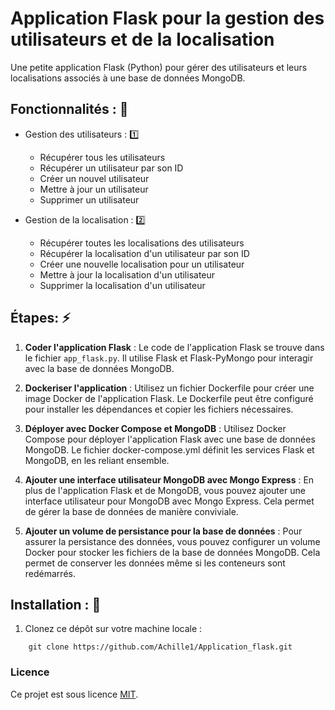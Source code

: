 # Application Flask pour la gestion des utilisateurs et de la localisation

Une petite application Flask (Python) pour gérer des utilisateurs et leurs localisations associés à une base de données MongoDB.

## Fonctionnalités :  :dart:

- Gestion des utilisateurs : :one:
    - Récupérer tous les utilisateurs
    - Récupérer un utilisateur par son ID
    - Créer un nouvel utilisateur
    - Mettre à jour un utilisateur
    - Supprimer un utilisateur

- Gestion de la localisation : :two:
    - Récupérer toutes les localisations des utilisateurs
    - Récupérer la localisation d'un utilisateur par son ID
    - Créer une nouvelle localisation pour un utilisateur
    - Mettre à jour la localisation d'un utilisateur
    - Supprimer la localisation d'un utilisateur

## Étapes: :zap:

1. **Coder l'application Flask** : Le code de l'application Flask se trouve dans le fichier `app_flask.py`. Il utilise Flask et Flask-PyMongo pour interagir avec la base de données MongoDB.

2. **Dockeriser l'application** : Utilisez un fichier Dockerfile pour créer une image Docker de l'application Flask. Le Dockerfile peut être configuré pour installer les dépendances et copier les fichiers nécessaires.

3. **Déployer avec Docker Compose et MongoDB** : Utilisez Docker Compose pour déployer l'application Flask avec une base de données MongoDB. Le fichier docker-compose.yml définit les services Flask et MongoDB, en les reliant ensemble.

4. **Ajouter une interface utilisateur MongoDB avec Mongo Express** : En plus de l'application Flask et de MongoDB, vous pouvez ajouter une interface utilisateur pour MongoDB avec Mongo Express. Cela permet de gérer la base de données de manière conviviale.

5. **Ajouter un volume de persistance pour la base de données** : Pour assurer la persistance des données, vous pouvez configurer un volume Docker pour stocker les fichiers de la base de données MongoDB. Cela permet de conserver les données même si les conteneurs sont redémarrés.


## Installation : :rocket:

1. Clonez ce dépôt sur votre machine locale :

```shell
    git clone https://github.com/Achille1/Application_flask.git
```

### Licence

Ce projet est sous licence [MIT](LICENSE).